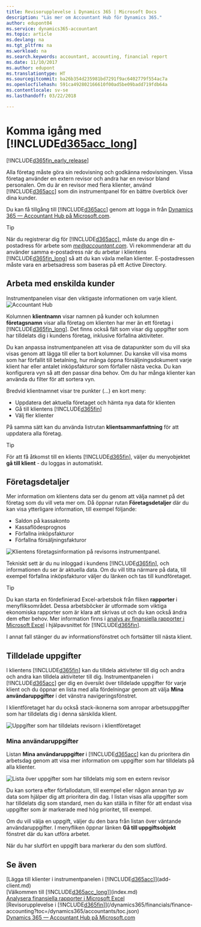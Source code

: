 ```yaml
---
title: Revisorupplevelse i Dynamics 365 | Microsoft Docs
description: "Läs mer om Accountant Hub för Dynamics 365."
author: edupont04
ms.service: dynamics365-accountant
ms.topic: article
ms.devlang: na
ms.tgt_pltfrm: na
ms.workload: na
ms.search.keywords: accountant, accounting, financial report
ms.date: 11/10/2017
ms.author: edupont
ms.translationtype: HT
ms.sourcegitcommit: ba26b354d235981bd7291f9ac6402779f554ac7a
ms.openlocfilehash: 591ca492802166610f00ad5be09badd719fdb64a
ms.contentlocale: sv-se
ms.lasthandoff: 03/22/2018

---
```

# <a name="get-started-with-included365acclongincludesd365acclongmdmd"></a>Komma igång med [!INCLUDE[d365acc_long](includes/d365acc_long_md.md)]
[!INCLUDE[d365fin_early_release](includes/d365fin_early_release.md.md)]

Alla företag måste göra sin redovisning och godkänna redovisningen. Vissa företag använder en extern revisor och andra har en revisor bland personalen. Om du är en revisor med flera klienter, använd [!INCLUDE[d365acc](includes/d365acc_md.md)] som din instrumentpanel för en bättre överblick över dina kunder.  

Du kan få tillgång till [!INCLUDE[d365acc](includes/d365acc_md.md)] genom att logga in från [Dynamics 365 — Accountant Hub på Microsoft.com](https://www.microsoft.com/en-us/dynamics365/financial-insights-for-accountants).  

> [!TIP]  
>  När du registrerar dig för [!INCLUDE[d365acc](includes/d365acc_md.md)], måste du ange din e-postadress för arbete som *me@accountant.com*. Vi rekommenderar att du använder samma e-postadress när du arbetar i klientens [!INCLUDE[d365fin_long](includes/d365fin_long_md.md)] så att du kan växla mellan klienter. E-postadressen måste vara en arbetsadress som baseras på ett Active Directory.

## <a name="working-with-individual-clients"></a>Arbeta med enskilda kunder
Instrumentpanelen visar den viktigaste informationen om varje klient.  
![Accountant Hub](./media/accountant-get-started/accountant-dashboard-tasks.png)

Kolumnen **klientnamn** visar namnen på kunder och kolumnen **företagsnamn** visar alla företag om klienten har mer än ett företag i [!INCLUDE[d365fin_long](includes/d365fin_long_md.md)]. Det finns också fält som visar dig uppgifter som har tilldelats dig i kundens företag, inklusive förfallna aktiviteter.  

Du kan anpassa instrumentpanelen att visa de datapunkter som du vill ska visas genom att lägga till eller ta bort kolumner. Du kanske vill visa moms som har förfallit till betalning, hur många öppna försäljningsdokument varje klient har eller antalet inköpsfakturor som förfaller nästa vecka. Du kan konfigurera vyn så att den passar dina behov. Om du har många klienter kan använda du filter för att sortera vyn.  

Bredvid klientnamnet visar tre punkter (...) en kort meny:

-   Uppdatera det aktuella företaget och hämta nya data för klienten  
-   Gå till klientens [!INCLUDE[d365fin](includes/d365fin_md.md)]  
-   Välj fler klienter  

På samma sätt kan du använda listrutan **klientsammanfattning** för att uppdatera alla företag.  

> [!TIP]  
>  För att få åtkomst till en klients [!INCLUDE[d365fin](includes/d365fin_md.md)], väljer du menyobjektet **gå till klient** - du loggas in automatiskt.

## <a name="company-details"></a>Företagsdetaljer
Mer information om klientens data ser du genom att välja namnet på det företag som du vill veta mer om. Då öppnar rutan **Företagsdetaljer** där du kan visa ytterligare information, till exempel följande:  

* Saldon på kassakonto  
* Kassaflödesprognos  
* Förfallna inköpsfakturor  
* Förfallna försäljningsfakturor  

![Klientens företagsinformation på revisorns instrumentpanel.](./media/accountant-get-started/accountant-company-details.png)

Tekniskt sett är du nu inloggad i kundens [!INCLUDE[d365fin](includes/d365fin_md.md)], och informationen du ser är aktuella data. Om du vill titta närmare på data, till exempel förfallna inköpsfakturor väljer du länken och tas till kundföretaget.  

> [!TIP]  
>  Du kan starta en fördefinierad Excel-arbetsbok från fliken **rapporter** i menyfliksområdet. Dessa arbetsböcker är utformade som viktiga ekonomiska rapporter som är klara att skrivas ut och du kan också ändra dem efter behov. Mer information finns i [analys av finansiella rapporter i Microsoft Excel](/dynamics365/financials/finance-analyze-excel?toc=/dynamics365/accountants/toc.json) i hjälpavsnittet för [!INCLUDE[d365fin](includes/d365fin_md.md)].  

I annat fall stänger du av informationsfönstret och fortsätter till nästa klient.  

## <a name="assigned-tasks"></a>Tilldelade uppgifter
I klientens [!INCLUDE[d365fin](includes/d365fin_md.md)] kan du tilldela aktiviteter till dig och andra och andra kan tilldela aktiviteter till dig. Instrumentpanelen i [!INCLUDE[d365acc](includes/d365acc_md.md)] ger dig en översikt över tilldelade uppgifter för varje klient och du öppnar en lista med alla fördelningar genom att välja **Mina användaruppgifter** i det vänstra navigeringsfönstret.  

I klientföretaget har du också stack-ikonerna som anropar arbetsuppgifter som har tilldelats dig i denna särskilda klient.

![Uppgifter som har tilldelats revisorn i klientföretaget](./media/accountant-get-started/accountant-company-details-tasks.png)

### <a name="my-user-tasks"></a>Mina användaruppgifter
Listan **Mina användaruppgifter** i [!INCLUDE[d365acc](includes/d365acc_md.md)] kan du prioritera din arbetsdag genom att visa mer information om uppgifter som har tilldelats på alla klienter.  

![Lista över uppgifter som har tilldelats mig som en extern revisor](./media/accountant-get-started/accountant-tasklist.png)

Du kan sortera efter förfallodatum, till exempel eller någon annan typ av data som hjälper dig att prioritera din dag. I listan visas alla uppgifter som har tilldelats dig som standard, men du kan ställa in filter för att endast visa uppgifter som är markerade med hög prioritet, till exempel.

Om du vill välja en uppgift, väljer du den bara från listan över väntande användaruppgifter. I menyfliken öppnar länken **Gå till uppgiftsobjekt** fönstret där du kan utföra arbetet.  

När du har slutfört en uppgift bara markerar du den som slutförd.  

## <a name="see-also"></a>Se även
[Lägga till klienter i instrumentpanelen i [!INCLUDE[d365acc](includes/d365acc_md.md)]](add-client.md)  
[Välkommen till [!INCLUDE[d365acc_long](includes/d365acc_long_md.md)]](index.md)  
[Analysera finansiella rapporter i Microsoft Excel](/dynamics365/financials/finance-analyze-excel?toc=/dynamics365/accountants/toc.json)   
[Revisorupplevelse i [!INCLUDE[d365fin](includes/d365fin_md.md)]](/dynamics365/financials/finance-accounting?toc=/dynamics365/accountants/toc.json)  
[Dynamics 365 — Accountant Hub på Microsoft.com](https://www.microsoft.com/en-us/dynamics365/financial-insights-for-accountants)  

